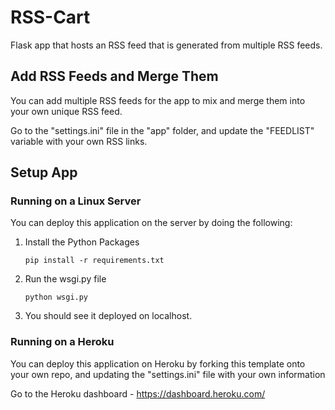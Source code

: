 # RSS-Cart
Flask app that hosts an RSS feed that is generated from multiple RSS feeds.

## Add RSS Feeds and Merge Them
You can add multiple RSS feeds for the app to mix and merge them into your own unique RSS feed.

Go to the "settings.ini" file in the "app" folder, and update the "FEEDLIST" variable with your own RSS links.

## Setup App
### Running on a Linux Server
You can deploy this application on the server by doing the following:
1. Install the Python Packages
    ```
    pip install -r requirements.txt
    ```
2. Run the wsgi.py file
    ```
    python wsgi.py
    ```
3.  You should see it deployed on localhost.

### Running on a Heroku
You can deploy this application on Heroku by forking this template onto your own repo, and updating the "settings.ini" file with your own information

Go to the Heroku dashboard - https://dashboard.heroku.com/